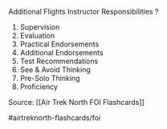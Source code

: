 Additional Flights Instructor Responsibilities
?
1. Supervision
2. Evaluation
3. Practical Endorsements
4. Additional Endorsements
5. Test Recommendations
6. See & Avoid Thinking
7. Pre-Solo Thinking
8. Proficiency
<!--SR:!2022-10-02,1,190-->

Source: [[Air Trek North FOI Flashcards]]

#airtreknorth-flashcards/foi